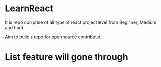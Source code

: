 # LearnReact
It is repo comprise of all type of react project level from Beginner, Medium and hard.

Aim to build a repo for open source contributor.

# List feature will gone through 

